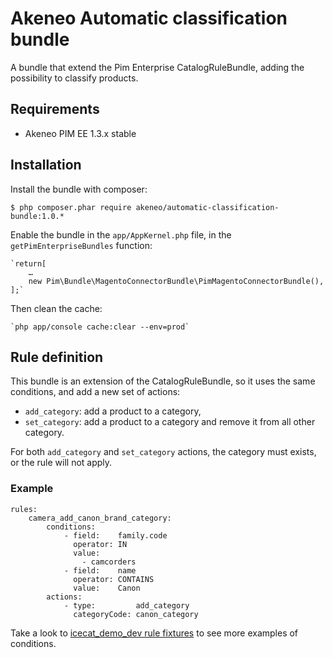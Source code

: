 # Akeneo Automatic classification bundle

A bundle that extend the Pim Enterprise CatalogRuleBundle, adding the possibility to classify products.

## Requirements

 - Akeneo PIM EE 1.3.x stable

## Installation

Install the bundle with composer:

    $ php composer.phar require akeneo/automatic-classification-bundle:1.0.*

Enable the bundle in the `app/AppKernel.php` file, in the `getPimEnterpriseBundles` function:

    `return[
        …
        new Pim\Bundle\MagentoConnectorBundle\PimMagentoConnectorBundle(),
    ];`

Then clean the cache:

    `php app/console cache:clear --env=prod`

## Rule definition

This bundle is an extension of the CatalogRuleBundle, so it uses the same conditions, and add a new set of actions:

* `add_category`: add a product to a category,
* `set_category`: add a product to a category and remove it from all other category.

For both `add_category` and `set_category` actions, the category must exists, or the rule will not apply.

### Example

    rules:
        camera_add_canon_brand_category:
            conditions:
                - field:    family.code
                  operator: IN
                  value:
                    - camcorders
                - field:    name
                  operator: CONTAINS
                  value:    Canon
            actions:
                - type:         add_category
                  categoryCode: canon_category

Take a look to [icecat_demo_dev rule fixtures](https://github.com/akeneo/pim-enterprise-dev/blob/1.3/src/PimEnterprise/Bundle/InstallerBundle/Resources/fixtures/icecat_demo_dev/rules.yml) to see more examples of conditions.

